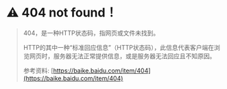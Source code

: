 <!-- 渲染封面 docs/_coverpage.md -->

# :warning: 404 not found！

> 404，是一种HTTP状态码，指网页或文件未找到。
>
> HTTP的其中一种“标准回应信息”（HTTP状态码），此信息代表客户端在浏览网页时，服务器无法正常提供信息，或是服务器无法回应且不知原因。
>
> 参考资料: [https://baike.baidu.com/item/404](https://baike.baidu.com/item/404)
